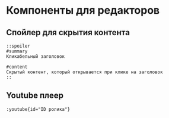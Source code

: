 # Компоненты для редакторов

## Спойлер для скрытия контента

```
::spoiler
#summary
Кликабельный заголовок

#content
Скрытый контент, который открывается при клике на заголовок
::
```

## Youtube плеер

```
:youtube{id="ID ролика"}
```